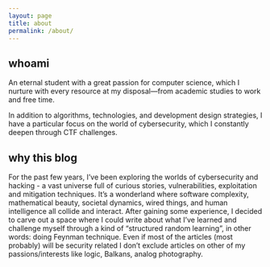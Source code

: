 ```yaml
---
layout: page
title: about
permalink: /about/
---
```


## whoami

An eternal student with a great passion for computer science, which I nurture with every resource at my disposal—from academic studies to work and free time.  

In addition to algorithms, technologies, and development design strategies, I have a particular focus on the world of cybersecurity, which I constantly deepen through CTF challenges.

## why this blog

For the past few years, I’ve been exploring the worlds of cybersecurity and hacking - a vast universe full of curious stories, vulnerabilities, exploitation and mitigation techniques.
It’s a wonderland where software complexity, mathematical beauty, societal dynamics, wired things, and human intelligence all collide and interact.
After gaining some experience, I decided to carve out a space where I could write about what I’ve learned and challenge myself through a kind of “structured random learning”, in other words: doing Feynman technique.
Even if most of the articles (most probably) will be security related I don’t exclude articles on other of my passions/interests like logic, Balkans, analog photography.
